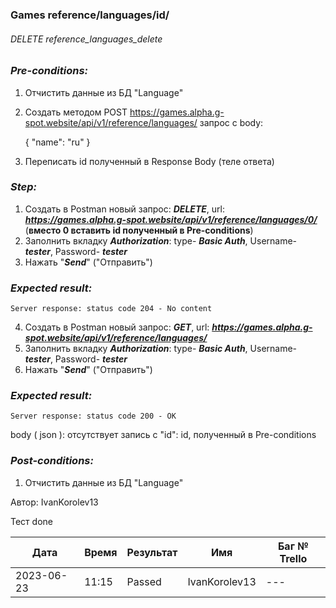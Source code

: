 ### Games reference/languages/id/ 
###### DELETE reference_languages_delete

### *Pre-conditions:*
1. Отчистить данные из БД "Language"
2. Создать методом POST https://games.alpha.g-spot.website/api/v1/reference/languages/ запрос с body:


      {
         "name": "ru"
      }

3. Переписать id полученный в Response Body (теле ответа)

### *Step:*
1. Создать в Postman новый запрос: ***DELETE***, url: ***https://games.alpha.g-spot.website/api/v1/reference/languages/0/*** (**вместо 0 вставить id полученный в Pre-conditions**)
2. Заполнить вкладку ***Authorization***: type- ***Basic Auth***, Username- ***tester***, Password- ***tester***
3. Нажать "***Send***" ("Отправить")

### *Expected result:*
    Server response: status code 204 - No content

4. Создать в Postman новый запрос: ***GET***, url: ***https://games.alpha.g-spot.website/api/v1/reference/languages/***
5. Заполнить вкладку ***Authorization***: type- ***Basic Auth***, Username- ***tester***, Password- ***tester***
6. Нажать "***Send***" ("Отправить")

### *Expected result:*
    Server response: status code 200 - OK
body ( json ): отсутствует запись с "id": id, полученный в Pre-conditions

### *Post-conditions:*
1. Отчистить данные из БД "Language"


Автор: IvanKorolev13

Тест done

| Дата       | Время | Результат | Имя | Баг № Trello |
|------------|-------| --- | --- | --- |
| 2023-06-23 | 11:15 | Passed | IvanKorolev13 | --- | 